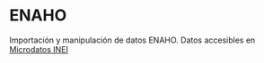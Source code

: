 # ENAHO
Importación y manipulación de datos ENAHO. Datos accesibles en [Microdatos INEI](http://iinei.inei.gob.pe/microdatos/)
